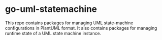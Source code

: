 # go-uml-statemachine
This repo contains packages for managing UML state-machine configurations in PlantUML format. It also contains packages for managing runtime state of a UML state machine instance.
